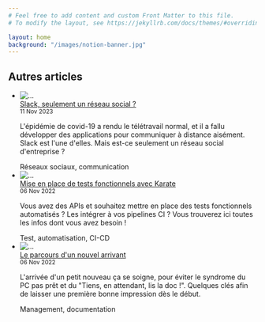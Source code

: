 ```yaml
---
# Feel free to add content and custom Front Matter to this file.
# To modify the layout, see https://jekyllrb.com/docs/themes/#overriding-theme-defaults

layout: home
background: "/images/notion-banner.jpg"
---
```


<h2>Autres articles</h2>

<ul class="post-list">
      <li class="card bg-light">
        <div class="row">
          <div class="col-5"><img src="{{site.url}}/images/scott-webb-bmmcfZqSjBU-unsplash.jpg" class="img-fluid rounded" alt="..."></div>
          <div class="col-7 text-primary">
              <a class="card-title text-decoration-none fs-3 " href="#">
                Slack, seulement un réseau social ?
              </a>
            <div class="card-text text-secondary"><small>11 Nov 2023</small><p class="text-secondary">L'épidémie de covid-19 a rendu le télétravail normal, et il a fallu développer des applications pour communiquer à distance aisément. Slack est l'une d'elles. Mais est-ce seulement un réseau social d'entreprise ?</p></div>
          </div>
        </div>
        <div class="card-footer bg-white">Réseaux sociaux, communication</div>
      </li>
      <li class="card bg-light">
        <div class="row">
          <div class="col-5"><img src="{{site.url}}/images/featured-image.png" class="img-fluid rounded" alt="..."></div>
          <div class="col-7 text-primary">
              <a class="card-title text-decoration-none fs-3 " href="https://blog.maxds.fr/tests-fonctionnels-karate/">
                Mise en place de tests fonctionnels avec Karate
              </a>
            <div class="card-text text-secondary"><small>06 Nov 2022</small><p class="text-secondary">Vous avez des APIs et souhaitez mettre en place des tests fonctionnels automatisés ? Les intégrer à vos pipelines CI ? Vous trouverez ici toutes les infos dont vous avez besoin !</p></div>
          </div>
        </div>
        <div class="card-footer bg-white">Test, automatisation, CI-CD</div>
      </li>
      <li class="card bg-light">
        <div class="row">
          <div class="col-5"><img src="{{site.url}}/images/susan-q-yin-Ctaj_HCqW84-unsplash.jpg" class="img-fluid rounded" alt="..."></div>
          <div class="col-7 text-primary">
              <a class="card-title text-decoration-none fs-3 " href="https://blog.maxds.fr/parcours-d-un-nouvel-arrivant/">
                Le parcours d'un nouvel arrivant
              </a>
            <div class="card-text text-secondary"><small>06 Nov 2022</small><p class="text-secondary">L'arrivée d'un petit nouveau ça se soigne, pour éviter le syndrome du PC pas prêt et du "Tiens, en attendant, lis la doc !". Quelques clés afin de laisser une première bonne impression dès le début.</p></div>
          </div>
        </div>
        <div class="card-footer bg-white">Management, documentation</div>
      </li>

</ul>
